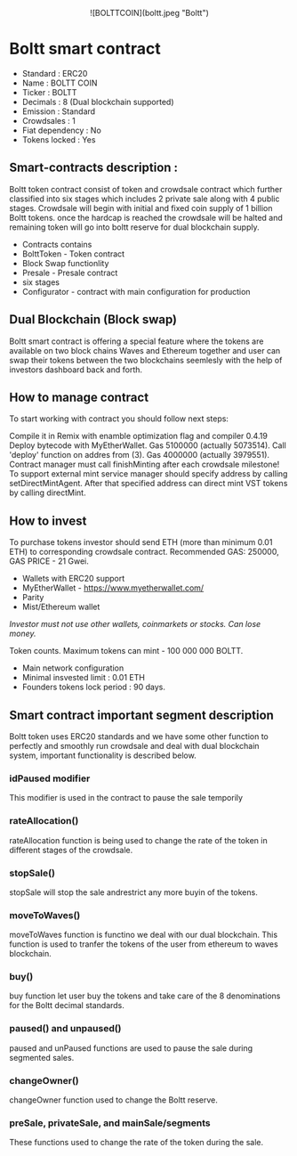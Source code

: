 <p align="center">![BOLTTCOIN](boltt.jpeg "Boltt")</p>


# Boltt smart contract
* Standard : ERC20
* Name : BOLTT COIN
* Ticker : BOLTT
* Decimals : 8 (Dual blockchain supported)
* Emission : Standard
* Crowdsales : 1
* Fiat dependency : No
* Tokens locked : Yes
## Smart-contracts description : 
Boltt token contract consist of token and crowdsale contract which further classified into six stages which includes 2 private sale along with 4 public stages. Crowdsale will begin with initial and fixed coin supply of 1 billion Boltt tokens. once the hardcap is reached the crowdsale will be halted and remaining token will go into boltt reserve for dual blockchain supply.

* Contracts contains
* BolttToken - Token contract
* Block Swap functionlity
* Presale - Presale contract
* six stages
* Configurator - contract with main configuration for production

## Dual Blockchain (Block swap)
Boltt smart contract is offering a special feature where the tokens are available on two block chains Waves and Ethereum together and user can swap their tokens between the two blockchains seemlesly with the help of investors dashboard back and forth.

## How to manage contract
To start working with contract you should follow next steps:

Compile it in Remix with enamble optimization flag and compiler 0.4.19
Deploy bytecode with MyEtherWallet. Gas 5100000 (actually 5073514).
Call 'deploy' function on addres from (3). Gas 4000000 (actually 3979551).
Contract manager must call finishMinting after each crowdsale milestone! To support external mint service manager should specify address by calling setDirectMintAgent. After that specified address can direct mint VST tokens by calling directMint.

## How to invest
To purchase tokens investor should send ETH (more than minimum 0.01 ETH) to corresponding crowdsale contract. Recommended GAS: 250000, GAS PRICE - 21 Gwei.

* Wallets with ERC20 support
* MyEtherWallet - https://www.myetherwallet.com/
* Parity
* Mist/Ethereum wallet

*Investor must not use other wallets, coinmarkets or stocks. Can lose money.*

Token counts.
Maximum tokens can mint - 100 000 000 BOLTT.

* Main network configuration
* Minimal insvested limit : 0.01 ETH
* Founders tokens lock period : 90 days.

## Smart contract important segment description
Boltt token uses ERC20 standards and we have some other function to perfectly and smoothly run crowdsale and deal with dual blockchain system, important functionality is described below.
### idPaused modifier
This modifier is used in the contract to pause the sale temporily
### rateAllocation()
rateAllocation function is being used to change the rate of the token in different stages of the crowdsale.
### stopSale()
stopSale will stop the sale andrestrict any more buyin of the tokens.
### moveToWaves()
moveToWaves function is functino we deal with our dual blockchain. This function is used to tranfer the tokens of the user from ethereum to waves blockchain.
### buy()
buy function let user buy the tokens and take care of the 8 denominations for the Boltt  decimal standards.
### paused() and unpaused()
paused and unPaused functions are used to pause the sale during segmented sales.
### changeOwner()
changeOwner function used to change the Boltt reserve.
### preSale, privateSale, and mainSale/segments
These functions used to change the rate of the token during the sale.
